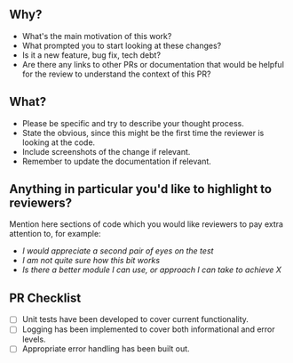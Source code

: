 ## Why?

- What's the main motivation of this work?
- What prompted you to start looking at these changes?
- Is it a new feature, bug fix, tech debt?
- Are there any links to other PRs or documentation that would be helpful for the review to understand the context of this PR?

## What?

- Please be specific and try to describe your thought process.
- State the obvious, since this might be the first time the reviewer is looking at the code.
- Include screenshots of the change if relevant.
- Remember to update the documentation if relevant.

## Anything in particular you'd like to highlight to reviewers?

Mention here sections of code which you would like reviewers to pay extra attention to, for example:

- _I would appreciate a second pair of eyes on the test_
- _I am not quite sure how this bit works_
- _Is there a better module I can use, or approach I can take to achieve X_


## PR Checklist

- [ ] Unit tests have been developed to cover current functionality.
- [ ] Logging has been implemented to cover both informational and error levels.
- [ ] Appropriate error handling has been built out.